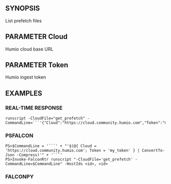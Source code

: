 ## SYNOPSIS
List prefetch files

## PARAMETER Cloud
Humio cloud base URL

## PARAMETER Token
Humio ingest token

## EXAMPLES

### REAL-TIME RESPONSE
```
runscript -CloudFile="get_prefetch" -CommandLine=```'{"Cloud":"https://cloud.community.humio.com","Token":"my_token"}'```
```
### PSFALCON
```
PS>$CommandLine = '```' + "'$(@{ Cloud = 'https://cloud.community.humio.com'; Token = 'my_token' } | ConvertTo-Json -Compress)'" + '```'
PS>Invoke-FalconRtr runscript "-CloudFile='get_prefetch' -CommandLine=$CommandLine" -HostIds <id>, <id>
```
### FALCONPY
